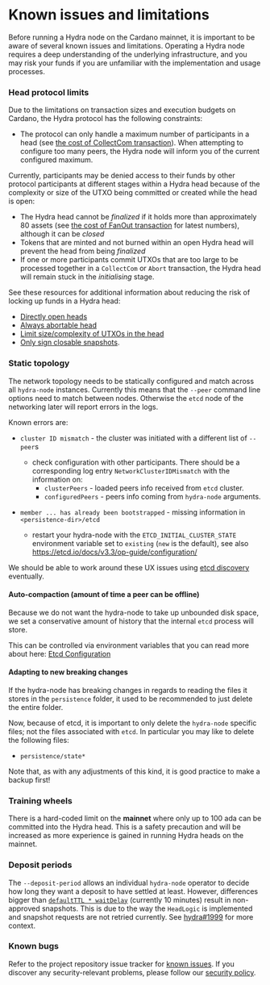 # Known issues and limitations

Before running a Hydra node on the Cardano mainnet, it is important to be aware of several known issues and limitations. Operating a Hydra node requires a deep understanding of the underlying infrastructure, and you may risk your funds if you are unfamiliar with the implementation and usage processes.

### Head protocol limits

Due to the limitations on transaction sizes and execution budgets on Cardano, the Hydra protocol has the following constraints:

- The protocol can only handle a maximum number of participants in a head (see [the cost of CollectCom transaction](https://hydra.family/head-protocol/benchmarks/transaction-cost/#cost-of-collectcom-transaction)). When attempting to configure too many peers, the Hydra node will inform you of the current configured maximum.

Currently, participants may be denied access to their funds by other protocol participants at different stages within a Hydra head because of the complexity or size of the UTXO being committed or created while the head is open:

- The Hydra head cannot be _finalized_ if it holds more than approximately 80 assets (see [the cost of FanOut transaction](https://hydra.family/head-protocol/benchmarks/transaction-cost/#cost-of-fanout-transaction) for latest numbers), although it can be _closed_
- Tokens that are minted and not burned within an open Hydra head will prevent the head from being _finalized_
- If one or more participants commit UTXOs that are too large to be processed together in a `CollectCom` or  `Abort` transaction, the Hydra head will remain stuck in the _initialising_ stage.

See these resources for additional information about reducing the risk of locking up funds in a Hydra head:

* [Directly open heads](https://github.com/cardano-scaling/hydra/issues/1329)
* [Always abortable head](https://github.com/cardano-scaling/hydra/issues/699)
* [Limit size/complexity of UTXOs in the head](https://github.com/cardano-scaling/hydra/issues/698)
* [Only sign closable snapshots](https://github.com/cardano-scaling/hydra/issues/370).

### Static topology

The network topology needs to be statically configured and match across all `hydra-node` instances. Currently this means that the `--peer` command line options need to match between nodes. Otherwise the `etcd` node of the networking later will report errors in the logs.

Known errors are:

 - `cluster ID mismatch` - the cluster was initiated with a different list of `--peer`s
   - check configuration with other participants. There should be a corresponding log entry `NetworkClusterIDMismatch` with the information on:
      - `clusterPeers` - loaded peers info received from `etcd` cluster.
      - `configuredPeers` - peers info coming from `hydra-node` arguments.

 - `member ... has already been bootstrapped` - missing information in `<persistence-dir>/etcd`
   - restart your hydra-node with the `ETCD_INITIAL_CLUSTER_STATE` environment variable set to `existing` (`new` is the default), see also https://etcd.io/docs/v3.3/op-guide/configuration/

We should be able to work around these UX issues using [etcd discovery](https://etcd.io/docs/v3.5/op-guide/clustering/#etcd-discovery) eventually.

#### Auto-compaction (amount of time a peer can be offline)

Because we do not want the hydra-node to take up unbounded disk space, we set
a conservative amount of history that the internal `etcd` process will store.

This can be controlled via environment variables that you can read more about
here: [Etcd Configuration](configuration#networking-configuring-the-limits-of-etcd-networking-recovery)

#### Adapting to new breaking changes

If the hydra-node has breaking changes in regards to reading the files it stores in the `persistence` folder, it used to be recommended to just delete the entire folder.

Now, because of etcd, it is important to only delete the `hydra-node` specific files; not the files associated with `etcd`. In particular you may like to delete the following files:

- `persistence/state*`

Note that, as with any adjustments of this kind, it is good practice to make a backup first!

### Training wheels

There is a hard-coded limit on the **mainnet** where only up to 100 ada can be committed into the Hydra head. This is a safety precaution and will be increased as more experience is gained in running Hydra heads on the mainnet.

### Deposit periods

The `--deposit-period` allows an individual `hydra-node` operator to decide how long they want a deposit to have settled at least. However, differences bigger than [`defaultTTL * waitDelay`](https://hydra.family/head-protocol/haddock/hydra-node/Hydra-Node.html#v:waitDelay) (currently 10 minutes) result in non-approved snapshots. This is due to the way the `HeadLogic` is implemented and snapshot requests are not retried currently. See [hydra#1999](https://github.com/cardano-scaling/hydra/issues/1999) for more context.

### Known bugs

Refer to the project repository issue tracker for [known issues](https://github.com/cardano-scaling/hydra/issues?q=is%3Aissue+is%3Aopen+label%3A%22bug+%3Abug%3A%22). If you discover any security-relevant problems, please follow our [security policy](https://github.com/cardano-scaling/hydra?tab=security-ov-file#readme).
